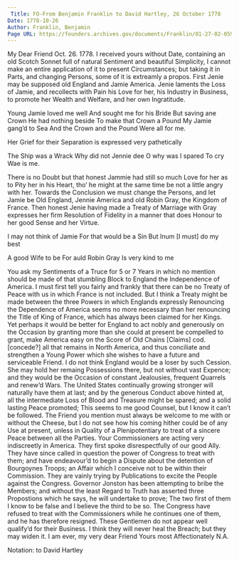 ```yaml
---
 Title: FO-From Benjamin Franklin to David Hartley, 26 October 1778
Date: 1778-10-26
Author: Franklin, Benjamin
Page URL: https://founders.archives.gov/documents/Franklin/01-27-02-0596
---
```


My Dear Friend
Oct. 26. 1778.
I received yours without Date, containing an old Scotch Sonnet full of natural Sentiment and beautiful Simplicity, I cannot make an entire application of it to present Circumstances; but taking it in Parts, and changing Persons, some of it is extreamly a propos. First Jenie may be supposed old England and Jamie America. Jenie laments the Loss of Jamie, and recollects with Pain his Love for her, his Industry in Business, to promote her Wealth and Welfare, and her own Ingratitude.

Young Jamie loved me well
And sought me for his Bride
But saving ane Crown
He had nothing beside
To make that Crown a Pound
My Jamie gang’d to Sea
And the Crown and the Pound
Were all for me.

Her Grief for their Separation is expressed very pathetically
  
The Ship was a Wrack
Why did not Jennie dee
O why was I spared
To cry Wae is me.

There is no Doubt but that honest Jammie had still so much Love for her as to Pity her in his Heart, tho’ he might at the same time be not a little angry with her.
Towards the Conclusion we must change the Persons, and let Jamie be Old England, Jennie America and old Robin Gray, the Kingdom of France. Then honest Jenie having made a Treaty of Marriage with Gray expresses her firm Resolution of Fidelity in a manner that does Honour to her good Sense and her Virtue.
  
I may not think of Jamie
For that would be a Sin
But Inum [I must] do my best

A good Wife to be
For auld Robin Gray
Is very kind to me

You ask my Sentiments of a Truce for 5 or 7 Years in which no mention should be made of that stumbling Block to England the Independence of America. I must first tell you fairly and frankly that there can be no Treaty of Peace with us in which France is not included. But I think a Treaty might be made between the three Powers in which Englands expressly Renouncing the Dependence of America seems no more necessary than her renouncing the Title of King of France, which has always been claimed for her Kings. Yet perhaps it would be better for England to act nobly and generously on the Occasion by granting more than she could at present be compelled to grant, make America easy on the Score of Old Chains [Claims] cod. [concede?] all that remains in North America, and thus conciliate and strengthen a Young Power which she wishes to have a future and serviceable Friend. I do not think England would be a loser by such Cession. She may hold her remaing Possessions there, but not without vast Expence; and they would be the Occasion of constant Jealousies, frequent Quarrels and renew’d Wars. The United States continually growing stronger will naturally have them at last; and by the generous Conduct above hinted at, all the intermediate Loss of Blood and Treasure might be spared; and a solid lasting Peace promoted; This seems to me good Counsel, but I know it can’t be followed.
The Friend you mention must always be welcome to me with or without the Cheese, but I do not see how his coming hither could be of any Use at present, unless in Quality of a Plenipotentiary to treat of a sincere Peace between all the Parties.
Your Commissioners are acting very indiscreetly in America. They first spoke disrespectfully of our good Ally. They have since called in question the power of Congress to treat with them; and have endeavour’d to begin a Dispute about the detention of Bourgoynes Troops; an Affair which I conceive not to be within their Commission. They are vainly trying by Publications to excite the People against the Congress. Governor Jonston has been attempting to bribe the Members; and without the least Regard to Truth has asserted three Propostions which he says, he will undertake to prove; The two first of them I know to be false and I believe the third to be so. The Congress have refused to treat with the Commissioners while he continues one of them, and he has therefore resigned. These Gentlemen do not appear well qualify’d for their Business. I think they will never heal the Breach; but they may widen it. I am ever, my very dear Friend Yours most Affectionately
N.A.
 
Notation: to David Hartley

